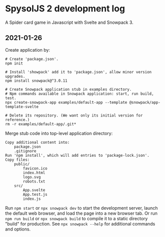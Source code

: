# SpysolJS 2 development log

A Spider card game in Javascript with Svelte and Snowpack 3.

## 2021-01-26

Create application by:

    # Create 'package.json'.
    npm init

    # Install 'showpack' add it to 'package.json', allow minor version upgrades.
    npm install snowpack@^3.0.11

    # Create Snowpack application stub in examples directory.
    # Npm commands available in Snowpack application: start, run build, test.
    npx create-snowpack-app examples/default-app --template @snowpack/app-template-svelte

    # Delete its repository. (We want only its initial version for reference.)
    rm -r examples/default-app/.git*

Merge stub code into top-level application directory:

    Copy additional content into:
        package.json
        .gitignore
    Run 'npm install', which will add entries to 'package-lock.json'.
    Copy files:
        public/
            favicon.ico
            index.html
            logo.svg
            robots.txt
        src/
            App.svelte
            App.test.js
            index.js

Run `npm start` or `npx snowpack dev` to start the development server, launch
the default web browser, and load the page into a new browser tab. Or run `npm
run build` or `npx snowpack build` to compile it to a static directory "build"
for production. See `npx snowpack --help` for additional commands and options.
